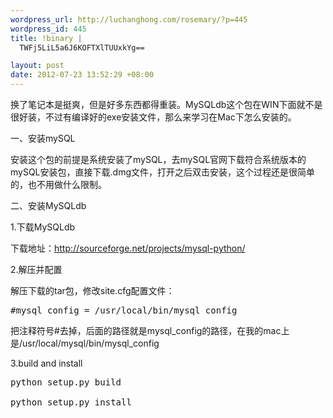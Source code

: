 ```yaml
--- 
wordpress_url: http://luchanghong.com/rosemary/?p=445
wordpress_id: 445
title: !binary |
  TWFj5LiL5a6J6KOFTXlTUUxkYg==

layout: post
date: 2012-07-23 13:52:29 +08:00
---
```

换了笔记本是挺爽，但是好多东西都得重装。MySQLdb这个包在WIN下面就不是很好装，不过有编译好的exe安装文件，那么来学习在Mac下怎么安装的。

一、安装mySQL

安装这个包的前提是系统安装了mySQL，去mySQL官网下载符合系统版本的mySQL安装包，直接下载.dmg文件，打开之后双击安装，这个过程还是很简单的，也不用做什么限制。

二、安装MySQLdb

1.下载MySQLdb

下载地址：<a href="http://sourceforge.net/projects/mysql-python/">http://sourceforge.net/projects/mysql-python/</a>

2.解压并配置

解压下载的tar包，修改site.cfg配置文件：

<pre class="prettyprint">#mysql_config = /usr/local/bin/mysql_config</pre>

把注释符号#去掉，后面的路径就是mysql_config的路径，在我的mac上是/usr/local/mysql/bin/mysql_config

3.build and install

<pre class="prettyprint">python setup.py build

python setup.py install</pre>

&nbsp;
